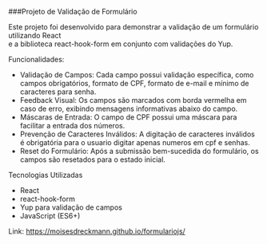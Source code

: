 ###Projeto de Validação de Formulário

Este projeto foi desenvolvido para demonstrar a validação de um formulário utilizando React   
e a biblioteca react-hook-form em conjunto com validações do Yup.

Funcionalidades:

* Validação de Campos: Cada campo possui validação específica, como campos obrigatórios, formato de CPF, formato de e-mail e mínimo de caracteres para senha.
* Feedback Visual: Os campos são marcados com borda vermelha em caso de erro, exibindo mensagens informativas abaixo do campo.
* Máscaras de Entrada: O campo de CPF possui uma máscara para facilitar a entrada dos números.
* Prevenção de Caracteres Inválidos: A digitação de caracteres inválidos é obrigatória para o usuario digitar apenas numeros em cpf e senhas.
* Reset do Formulário: Após a submissão bem-sucedida do formulário, os campos são resetados para o estado inicial.

Tecnologias Utilizadas
* React
* react-hook-form
* Yup para validação de campos
* JavaScript (ES6+)

Link: https://moisesdreckmann.github.io/formulariojs/
